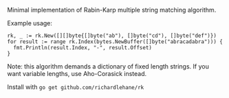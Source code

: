 Minimal implementation of Rabin-Karp multiple string matching algorithm. 

Example usage:

    rk, _ := rk.New([][]byte{[]byte("ab"), []byte("cd"), []byte("def")})
	for result := range rk.Index(bytes.NewBuffer([]byte("abracadabra"))) {
	  fmt.Println(result.Index, "-", result.Offset)
	}

Note: this algorithm demands a dictionary of fixed length strings. If you want variable lengths, use Aho-Corasick instead.

Install with `go get github.com/richardlehane/rk`
